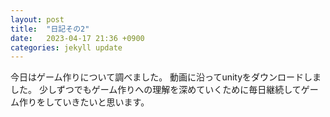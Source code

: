 ```yaml
---
layout: post
title:  "日記その2"
date:   2023-04-17 21:36 +0900
categories: jekyll update
---
```

今日はゲーム作りについて調べました。
動画に沿ってunityをダウンロードしました。
少しずつでもゲーム作りへの理解を深めていくために毎日継続してゲーム作りをしていきたいと思います。

[jekyll-docs]: https://jekyllrb.com/docs/home
[jekyll-gh]:   https://github.com/jekyll/jekyll
[jekyll-talk]: https://talk.jekyllrb.com/
